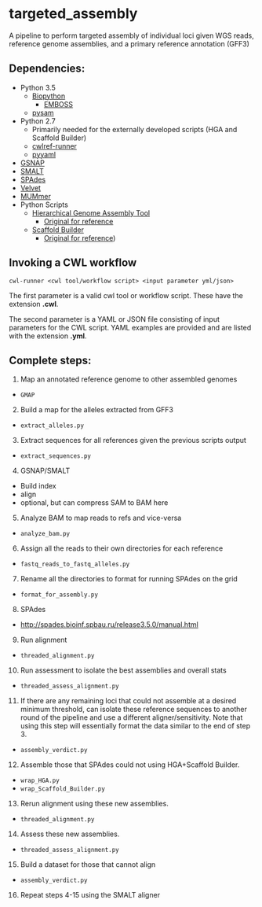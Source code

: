 # targeted_assembly
A pipeline to perform targeted assembly of individual loci given WGS reads, reference genome assemblies, and a primary reference annotation (GFF3)

## Dependencies:
- Python 3.5
  * [Biopython](https://pypi.python.org/pypi/biopython/1.66)
    * [EMBOSS](http://emboss.open-bio.org/)
  * [pysam](https://pypi.python.org/pypi/pysam)
- Python 2.7
  * Primarily needed for the externally developed scripts (HGA and Scaffold Builder)
  * [cwlref-runner](https://pypi.python.org/pypi/cwlref-runner)
  * [pyyaml](https://pypi.python.org/pypi/PyYAML)
- [GSNAP](http://research-pub.gene.com/gmap/)
- [SMALT](http://www.sanger.ac.uk/science/tools/smalt-0)
- [SPAdes](http://bioinf.spbau.ru/spades)
- [Velvet](https://www.ebi.ac.uk/~zerbino/velvet/)
- [MUMmer](http://mummer.sourceforge.net/manual/)
- Python Scripts
  * [Hierarchical Genome Assembly Tool](https://github.com/jmatsumura/Hierarchical-Genome-Assembly-HGA)
    * [Original for reference](https://github.com/aalokaily/Hierarchical-Genome-Assembly-HGA)
  * [Scaffold Builder](https://github.com/jmatsumura/Scaffold_builder)
    * [Original for reference](https://github.com/metageni/Scaffold_builder))

## Invoking a CWL workflow
```
cwl-runner <cwl tool/workflow script> <input parameter yml/json>
```
The first parameter is a valid cwl tool or workflow script.  These have the extension __.cwl__.

The second parameter is a YAML or JSON file consisting of input parameters for the CWL script. YAML examples are provided and are listed with the extension __.yml__.

## Complete steps:
1. Map an annotated reference genome to other assembled genomes
  * `GMAP`
2. Build a map for the alleles extracted from GFF3
  * `extract_alleles.py` 
3. Extract sequences for all references given the previous scripts output
  * `extract_sequences.py` 
4. GSNAP/SMALT
  * Build index
  * align
  * optional, but can compress SAM to BAM here
5. Analyze BAM to map reads to refs and vice-versa 
  * `analyze_bam.py`
6. Assign all the reads to their own directories for each reference
  * `fastq_reads_to_fastq_alleles.py`
7. Rename all the directories to format for running SPAdes on the grid 
  * `format_for_assembly.py`
8. SPAdes
  * http://spades.bioinf.spbau.ru/release3.5.0/manual.html
9. Run alignment 
  * `threaded_alignment.py`
10. Run assessment to isolate the best assemblies and overall stats
  * `threaded_assess_alignment.py`
11. If there are any remaining loci that could not assemble at a desired minimum threshold, can isolate these reference sequences to another round of the pipeline and use a different aligner/sensitivity. Note that using this step will essentially format the data similar to the end of step 3. 
  * `assembly_verdict.py`
12. Assemble those that SPAdes could not using HGA+Scaffold Builder.
  * `wrap_HGA.py`
  * `wrap_Scaffold_Builder.py`
13. Rerun alignment using these new assemblies.
  * `threaded_alignment.py`
14. Assess these new assemblies.
  * `threaded_assess_alignment.py`
15. Build a dataset for those that cannot align
  * `assembly_verdict.py`
16. Repeat steps 4-15 using the SMALT aligner
